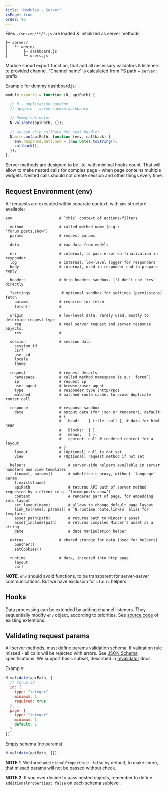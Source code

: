 ```yaml
---
title: "Modules - Server"
isPage: true
order: 90
---
```


Files `./server/**/*.js` are loaded & initialized as server methods.

``` none
├─ server/
│   └─ admin/
│       ├─ dashboard.js
│       └─ users.js
```

Module shoud export function, that add all nesessary validators & listeners
to provided channel. 'Channel name' is calculated from FS path + `server:` prefix.

Example for dummy dashboard.js:

``` javascript
module.exports = function (N, apiPath) {

  // N - application sandbox
  // apipath - server:admin.dashboard

  // Dummy validator
  N.validate(apiPath, {});

  // we can skip callback for synk handler
  N.wire.on(apiPath, function (env, callback) {
    env.response.data.now = (new Date).toString();
    callback();
  });
};
```

Server methods are designed to be lite, with minimal hooks count. That will
allow to make nested calls for comples page - when page conteins multiple
widgets. Nested calls should not create session and other things every time.


Request Environment (env)
-------------------------

All requests are executed within separate context, with `env` structure
available:

``` none
env                     # `this` context of actions/filters

  method                # called method name (e.g.: ‘forum.posts.show’)
  params                # request params

  data                  # raw data from models

  err                   # internal, to pass error on finalization in responder
  log                   # internal, low-level logger for responders
  body                  # internal, used in responder end to prepare reply

  headers               # http headers sandbox. (!) don't use `res` directly
  
  ?settings              # optional sandbox for settings (permissions) fetch
    params              # required for fetch
    fetch()             #

  origin                # low-level data, rarely used, mostly to determine request type
    req                 # real server request and server response objects.
    res                 #

  session               # session data
    session_id
    csrf
    user_id
    locale
    theme

  request               # request details
    namespace           # called method namespace (e.g.: `forum`)
    ip                  # request ip
    user_agent          # browser/user agent
    type                # responder type (http/rpc)
    matched             # matched route cache, to avoid duplicate router call

  response              # response sandbox
    data                # output data (for json or renderer), default:
                        # {
                        #   head:    { title: null }, # data for html head
                        #   blocks:  { },
                        #   menus:   { },
                        #   content: null # rendered content for a layout
                        # }
    layout              # (Optional) null is not set.
    view                # (Optional) request.method if not set

  helpers                   # server-side helpers available in server handlers and view templates
    t(name[, params])       # babelfish.t proxy, without `language` param
    t.exists(name)
    apiPath                 # returns API path of server method requested by a client (e.g. ‘forum.posts.show’)
    content                 # rendered part of page, for embedding into layout
    set_layout(name)        # allows to change default page layout
    link_to(name[, params]) # `N.runtime.route.linkTo` alias for templates
    asset_path(path)        # returns path to Mincer's asset
    asset_include(path)     # returns compiled Mincer's asset as a string
    date                    # date manipulation helper

  extras                # shared storage for data (used for helpers)
    puncher()
    setCookies()

  runtime               # data, injected into http page
    layout
    csrf
```

**NOTE**. `env` should avoid functions, to be transparent for
server-server communications. But we have exclusion for `static` helpers


Hooks
-----

Data processing can be extended by adding channel listeners. They sequentially
modify `env` object, according to priorities. See
[source code](https://github.com/nodeca/nodeca.core/tree/master/lib/hooks/requests)
of existing extentions.


Validating request params
-------------------------

All server methods, must define params validation schema. If validation
rule missed - all calls will be rejected with errors.
See [JSON Schema](http://json-schema.org/) specifications. We support
basic subset, described in [revalidator](https://github.com/flatiron/revalidator)
docs.

Example:

``` javascript
N.validate(apiPath, {
  // forum id
  id: {
    type: "integer",
    minimum: 1,
    required: true
  },
  page: {
    type: "integer",
    minimum: 1,
    default: 1
  }
});
```

Empty schema (no params):

``` javascript
N.validate(apiPath, {});
```

**NOTE 1**. We force `additionalProperties: false` by default, to make shure,
that missed params will not be passed without check.

**NOTE 2**. If you ever decide to pass nested objects, remember to define
`additionalProperties: false` on each schema sublevel.
